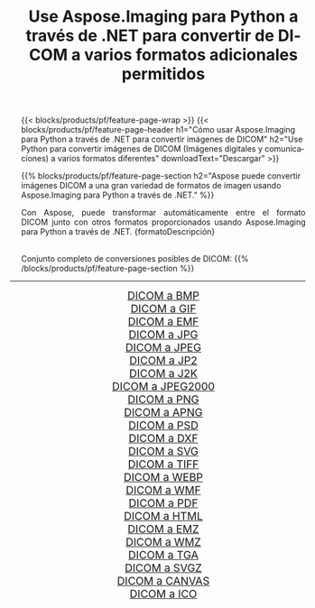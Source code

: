 ﻿---
title: Use Aspose.Imaging para Python a través de .NET para convertir de DICOM a varios formatos adicionales permitidos 
weight: 3920
url: /es/python-net/conversion/from/dicom/ 
lang: es
langdirlevel: 2
locales: zh-hans,ja,it,ru,de,es,fr,nl,id,lt,pl,pt,vi,tr,ko,zh-hant,ar,hi,th,sv,cs,uk,he
description: Puede transformar rápidamente de DICOM(Imágenes digitales y comunicaciones) a varios formatos usando Aspose.Imaging para Python a través de .NET.
---

{{< blocks/products/pf/feature-page-wrap >}}
{{< blocks/products/pf/feature-page-header h1="Cómo usar Aspose.Imaging para Python a través de .NET para convertir imágenes de DICOM" h2="Use Python para convertir imágenes de DICOM (Imágenes digitales y comunicaciones) a varios formatos diferentes" downloadText="Descargar" >}}


{{% blocks/products/pf/feature-page-section  h2="Aspose puede convertir imágenes DICOM a una gran variedad de formatos de imagen usando Aspose.Imaging para Python a través de .NET." %}}
<p align=justify>Con Aspose, puede transformar automáticamente entre el formato DICOM junto con otros formatos proporcionados usando Aspose.Imaging para Python a través de .NET. {formatoDescripción}</p>
<br/>
Conjunto completo de conversiones posibles de DICOM:
{{% /blocks/products/pf/feature-page-section %}}
<div class="container-fluid productfamilypage bg-gray">
    <div class="convertypes bg-gray agp-content section">
        <div class="container">
		<hr style="margin-left:-20px;"/>
		<div class="row other-converters" style="gap: 10px;font-size: 19px;text-align:center;">
		    <div class='col-md-2 other-converter remove-lp remove-rp'><a href="/imaging/es/python-net/conversion/dicom-to-bmp/" style="padding:15px;">DICOM a BMP</a></div><div class='col-md-2 other-converter remove-lp remove-rp'><a href="/imaging/es/python-net/conversion/dicom-to-gif/" style="padding:15px;">DICOM a GIF</a></div><div class='col-md-2 other-converter remove-lp remove-rp'><a href="/imaging/es/python-net/conversion/dicom-to-emf/" style="padding:15px;">DICOM a EMF</a></div><div class='col-md-2 other-converter remove-lp remove-rp'><a href="/imaging/es/python-net/conversion/dicom-to-jpg/" style="padding:15px;">DICOM a JPG</a></div><div class='col-md-2 other-converter remove-lp remove-rp'><a href="/imaging/es/python-net/conversion/dicom-to-jpeg/" style="padding:15px;">DICOM a JPEG</a></div><div class='col-md-2 other-converter remove-lp remove-rp'><a href="/imaging/es/python-net/conversion/dicom-to-jp2/" style="padding:15px;">DICOM a JP2</a></div><div class='col-md-2 other-converter remove-lp remove-rp'><a href="/imaging/es/python-net/conversion/dicom-to-j2k/" style="padding:15px;">DICOM a J2K</a></div><div class='col-md-2 other-converter remove-lp remove-rp'><a href="/imaging/es/python-net/conversion/dicom-to-jpeg2000/" style="padding:15px;">DICOM a JPEG2000</a></div><div class='col-md-2 other-converter remove-lp remove-rp'><a href="/imaging/es/python-net/conversion/dicom-to-png/" style="padding:15px;">DICOM a PNG</a></div><div class='col-md-2 other-converter remove-lp remove-rp'><a href="/imaging/es/python-net/conversion/dicom-to-apng/" style="padding:15px;">DICOM a APNG</a></div><div class='col-md-2 other-converter remove-lp remove-rp'><a href="/imaging/es/python-net/conversion/dicom-to-psd/" style="padding:15px;">DICOM a PSD</a></div><div class='col-md-2 other-converter remove-lp remove-rp'><a href="/imaging/es/python-net/conversion/dicom-to-dxf/" style="padding:15px;">DICOM a DXF</a></div><div class='col-md-2 other-converter remove-lp remove-rp'><a href="/imaging/es/python-net/conversion/dicom-to-svg/" style="padding:15px;">DICOM a SVG</a></div><div class='col-md-2 other-converter remove-lp remove-rp'><a href="/imaging/es/python-net/conversion/dicom-to-tiff/" style="padding:15px;">DICOM a TIFF</a></div><div class='col-md-2 other-converter remove-lp remove-rp'><a href="/imaging/es/python-net/conversion/dicom-to-webp/" style="padding:15px;">DICOM a WEBP</a></div><div class='col-md-2 other-converter remove-lp remove-rp'><a href="/imaging/es/python-net/conversion/dicom-to-wmf/" style="padding:15px;">DICOM a WMF</a></div><div class='col-md-2 other-converter remove-lp remove-rp'><a href="/imaging/es/python-net/conversion/dicom-to-pdf/" style="padding:15px;">DICOM a PDF</a></div><div class='col-md-2 other-converter remove-lp remove-rp'><a href="/imaging/es/python-net/conversion/dicom-to-html/" style="padding:15px;">DICOM a HTML</a></div><div class='col-md-2 other-converter remove-lp remove-rp'><a href="/imaging/es/python-net/conversion/dicom-to-emz/" style="padding:15px;">DICOM a EMZ</a></div><div class='col-md-2 other-converter remove-lp remove-rp'><a href="/imaging/es/python-net/conversion/dicom-to-wmz/" style="padding:15px;">DICOM a WMZ</a></div><div class='col-md-2 other-converter remove-lp remove-rp'><a href="/imaging/es/python-net/conversion/dicom-to-tga/" style="padding:15px;">DICOM a TGA</a></div><div class='col-md-2 other-converter remove-lp remove-rp'><a href="/imaging/es/python-net/conversion/dicom-to-svgz/" style="padding:15px;">DICOM a SVGZ</a></div><div class='col-md-2 other-converter remove-lp remove-rp'><a href="/imaging/es/python-net/conversion/dicom-to-canvas/" style="padding:15px;">DICOM a CANVAS</a></div><div class='col-md-2 other-converter remove-lp remove-rp'><a href="/imaging/es/python-net/conversion/dicom-to-ico/" style="padding:15px;">DICOM a ICO</a></div>
                </div>
        </div>
    </div>
</div>
<br/>

